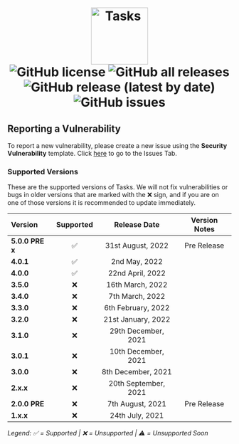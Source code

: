 <h1 align="center">
  <img src="https://user-images.githubusercontent.com/53088136/136106972-30a9cca8-7a32-479a-9368-74ffe2d60a43.png" alt="Tasks" height="128" /><br>
  <img alt="GitHub license" src="https://img.shields.io/github/license/byronbytes/tasks?style=flat-square"> <img alt="GitHub all releases" src="https://img.shields.io/github/downloads/byronbytes/Tasks/total?style=flat-square"> <img alt="GitHub release (latest by date)" src="https://img.shields.io/github/v/release/byronbytes/Tasks?style=flat-square"> <img alt="GitHub issues" src="https://img.shields.io/github/issues/byronbytes/Tasks?style=flat-square">
</h1>

## Reporting a Vulnerability
To report a new vulnerability, please create a new issue using the **Security Vulnerability** template. Click [here](https://github.com/byronbytes/Tasks/issues) to go to the Issues Tab.


### Supported Versions
These are the supported versions of Tasks. We will not fix vulnerabilities or bugs in older versions that are marked with the :x: sign, and if you are on one of those versions it is recommended to update immediately.

| Version             | Supported          | Release Date         | Version Notes |
| :------------------ | :----------------: | :--------------:     | :------------------: |
| **5.0.0 PRE x**     | ✅                  | 31st August, 2022    | Pre Release         |
| **4.0.1**           | ✅                 | 2nd May, 2022         | 
| **4.0.0**           | ✅                 | 22nd April, 2022      | 
| **3.5.0**           | :x:                 | 16th March, 2022      | 
| **3.4.0**           | :x:                 | 7th March, 2022      |
| **3.3.0**           | :x:                 | 6th February, 2022  | 
| **3.2.0**           | :x:                 | 21st January, 2022  | 
| **3.1.0**           | :x:                 | 29th December, 2021  | 
| **3.0.1**           | :x:                 | 10th December, 2021  |
| **3.0.0**           | :x:                 | 8th December, 2021   | 
| **2.x.x**           | :x:                 | 20th September, 2021| 
| **2.0.0 PRE**       | :x:                 | 7th August, 2021     | Pre Release |
| **1.x.x**           | :x:                | 24th July, 2021      | 

*Legend: ✅ = Supported | :x: = Unsupported | ⚠️ = Unsupported Soon*
